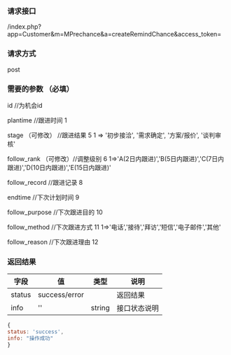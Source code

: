 ### **请求接口**
/index.php?app=Customer&m=MPrechance&a=createRemindChance&access_token=


### **请求方式**
post


### **需要的参数** （必填）
id                                     //为机会id   
 
plantime                              //跟进时间     1

stage                               （可修改） //跟进结果    5        1 => '初步接洽', '需求确定', '方案/报价', '谈判审核'

follow_rank                         （可修改）//调整级别       6    1=>'A(2日内跟进)','B(5日内跟进)','C(7日内跟进)','D(10日内跟进)','E(15日内跟进)'

follow_record                        //跟进记录             8

endtime                                  //下次计划时间          9

follow_purpose                      //下次跟进目的         10

follow_method                   //下次跟进方式         11    1=>'电话','接待','拜访','短信','电子邮件','其他'

follow_reason                   //下次跟进理由         12

       

### **返回结果**
|字段       |值             |类型    |说明           |
| --------- |--------      |--------|--------       |
|status     |success/error  ||返回结果         |
|info       | '' | string | 接口状态说明  |


``` javascript
{
status: 'success',
info: "操作成功"
}
